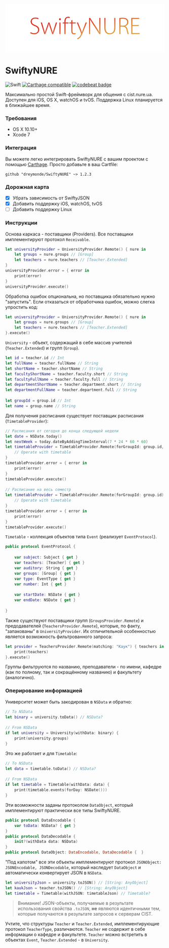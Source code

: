 ![SwiftyNURE](/SwiftyNURELogo.jpg)
# SwiftyNURE #

![Swift](https://img.shields.io/badge/Swift-2.1-orange.svg?) [![Carthage compatible](https://img.shields.io/badge/Carthage-compatible-4BC51D.svg?style=flat)](https://github.com/Carthage/Carthage) [![codebeat badge](https://codebeat.co/badges/96d04038-4f22-42f4-b7c5-21ae82d1b4b3)](https://codebeat.co/projects/github-com-dreymonde-swiftynure)

Максимально простой Swift-фреймворк для общения с cist.nure.ua. Доступен для iOS, OS X, watchOS и tvOS. Поддержка Linux планируется в ближайшее время.

### Требования ###
- OS X 10.10+
- Xcode 7

### Интеграция ###
Вы можете легко интегрировать SwiftyNURE с вашим проектом с помощью [Carthage](https://github.com/Carthage/Carthage). Просто добавьте в ваш Cartfile:
```
github "dreymonde/SwiftyNURE" ~> 1.2.3
```

### Дорожная карта ###
- [x] Убрать зависимость от SwiftyJSON
- [x] Добавить поддержку iOS, watchOS, tvOS
- [ ] Добавить поддержку Linux

### Инструкции ###
Основа каркаса - поставщики (Providers). Все поставщики имплементируют протокол `Receivable`.

```swift
let universityProvider = UniversityProvider.Remote() { nure in
	let groups = nure.groups // [Group]
	let teachers = nure.teachers // [Teacher.Extended]
}
universityProvider.error = { error in
	print(error)
}
universityProvider.execute()
```
Обработка ошибок опциональна, но поставщика обязательно нужно "запустить". Если отказаться от обработчика ошибок, можно слегка упростить код:

```swift
let universityProvider = UniversityProvider.Remote() { nure in
	let groups = nure.groups // [Group]
	let teachers = nure.teachers // [Teacher.Extended]
}.execute()
```
`University` - объект, содержащий в себе массив учителей (`Teacher.Extended`) и групп (`Group`).

```swift
let id = teacher.id // Int
let fullName = teacher.fullName // String
let shortName = teacher.shortName // String
let facultyShortName = teacher.faculty.short // String
let facultyFullName = teacher.faculty.full // String
let departmentShortName = teacher.department.short // String
let departmentFullName = teacher.department.full // String

let groupId = group.id // Int
let name = group.name // String
```
Для получения расписания существует поставщик расписания (`TimetableProvider`):

```swift
// Расписания от сегодня до конца следующей недели
let date = NSDate.today()
let nextWeek = today.dateByAddingTimeInterval(7 * 24 * 60 * 60)
let timetableProvider = TimetableProvider.Remote(forGroupId: group.id, fromDate: today, toDate: nextWeek) { timetable in
	// Operate with timetable
}
timetableProvider.error = { error in
	print(error)
}
timetableProvider.execute()

// Расписание на весь семестр
let timetableProvider = TimetableProvider.Remote(forGroupId: group.id) { timetable in
	// Operate with timetable
}
timetableProvider.error = { error in
	print(error)
}
timetableProvider.execute()
```
`Timetable` - коллекция объектов типа `Event` (реализует `EventProtocol`).

```swift
public protocol EventProtocol {
    
    var subject: Subject { get }
    var teachers: [Teacher] { get }
    var auditory: String { get }
    var groups: [Group] { get }
    var type: EventType { get }
    var number: Int { get }
    
    var startDate: NSDate { get }
    var endDate: NSDate { get }
    
}
```
Также существуют поставщики групп (`GroupsProvider.Remote`) и предодавателей (`TeachersProvider.Remote`), которые, по факту, "запакованы" в `UniversityProvider`. Их отличительной особенностью является возможность фильтрованного запроса:
```swift
let provider = TeachersProvider.Remote(matching: "Каук") { teachers in
    print(teachers)
}.execute()
```
Группы фильтруются по названию, преподаватели - по имени, кафедре (как по полному, так и сокращённому названию) и факультету (аналогично).

### Оперирование информацией ###
Университет может быть закодирован в `NSData` и обратно:

```swift
// To NSData
let binary = university.toData() // NSData?

// From NSData
if let university = University(withData: binary) {
	print(university.groups)
}
```
Это же работает и для `Timetable`:
```swift
// To NSData
let data = timetable.toData() // NSData?

// From NSData
if let timetable = Timetable(withData: data) {
    print(timetable.events(forDay: NSDate()))
}
```
Эти возможности заданы протоколом `DataObject`, который имплементируют практически все типы SwiftyNURE.
```swift
public protocol DataEncodable {
    var toData: NSData? { get }
}
public protocol DataDecodable {
    init?(withData data: NSData)
}
public protocol DataObject: DataEncodable, DataDecodable {  }
```
"Под капотом" все эти объекты имплементируют протокол `JSONObject: JSONEncodable, JSONDecodable`, который наследует `DataObject` и автоматически конвертирует JSON в `NSData`.
```swift
let universityJson = university.toJSON() // [String: AnyObject]
let kaukJson = teacher.toJSON() // [String: AnyObject]
let timetable = Timetable(withJSON: timetableJson) // Timetable?
```
> Внимание! JSON-объекты, получаемые в результате использования свойства `.toJSON`, **не** являются идентичными тем, которые получаются в результате запросов к серверам CIST.

Учтите, что структуры `Teacher` и `Teacher.Extended`, имплементирующие протокол `TeacherType`, различаются. `Teacher` не содержит в себе информации о кафедре и факультете. `Teacher` можно встретить в объектах `Event`, `Teacher.Extended` - в `University`.
